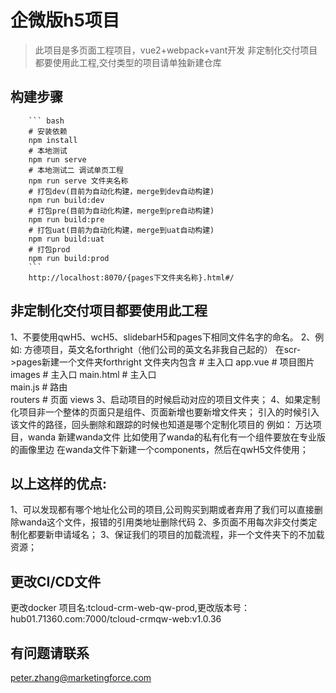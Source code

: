 # 企微版h5项目

> 此项目是多页面工程项目，vue2+webpack+vant开发
> 非定制化交付项目都要使用此工程,交付类型的项目请单独新建仓库
    
## 构建步骤

		``` bash
		# 安装依赖
		npm install
		# 本地测试
		npm run serve
		# 本地测试二 调试单页工程
		npm run serve 文件夹名称
		# 打包dev(目前为自动化构建，merge到dev自动构建)
		npm run build:dev
		# 打包pre(目前为自动化构建，merge到pre自动构建)
		npm run build:pre
		# 打包uat(目前为自动化构建，merge到uat自动构建)
		npm run build:uat
		# 打包prod
		npm run build:prod
		```
		http://localhost:8070/{pages下文件夹名称}.html#/

## 非定制化交付项目都要使用此工程
1、不要使用qwH5、wcH5、slidebarH5和pages下相同文件名字的命名。
2、例如:
     方德项目，英文名forthright（他们公司的英文名非我自己起的）
     在scr->pages新建一个文件夹forthright
     文件夹内包含
	   # 主入口
	   app.vue
	   # 项目图片
	   images
	   # 主入口
	   main.html
       # 主入口	   
	   main.js
       # 路由	   
	   routers
	   # 页面
	   views
3、启动项目的时候启动对应的项目文件夹；
4、如果定制化项目非一个整体的页面只是组件、页面新增也要新增文件夹；
引入的时候引入该文件的路径，回头删除和跟踪的时候也知道是哪个定制化项目的
例如：
    万达项目，wanda
	新建wanda文件
	比如使用了wanda的私有化有一个组件要放在专业版的画像里边
	在wanda文件下新建一个components，然后在qwH5文件使用；
	
## 以上这样的优点:
1、可以发现都有哪个地址化公司的项目,公司购买到期或者弃用了我们可以直接删除wanda这个文件，报错的引用类地址删除代码
2、多页面不用每次非交付类定制化都要新申请域名；
3、保证我们的项目的加载流程，非一个文件夹下的不加载资源；
	      
## 更改CI/CD文件
更改docker 项目名:tcloud-crm-web-qw-prod,更改版本号：hub01.71360.com:7000/tcloud-crmqw-web:v1.0.36

## 有问题请联系
peter.zhang@marketingforce.com
